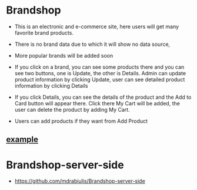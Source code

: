 
# Brandshop

- This is an electronic and e-commerce site, here users will get many favorite brand products.
- There is no brand data due to which it will show no data source,
- More popular brands will be added soon
- If you click on a brand, you can see some products there and you can see two buttons, one is Update, the other is Details. Admin can update product information by clicking Update, user can see detailed product information by clicking Details
- If you click Details, you can see the details of the product and the Add to Card button will appear there. Click there
My Cart will be added, the user can delete the product by adding My Cart.

- Users can add products if they want from Add Product







## [example](https://assignment-10-project-33ee9.web.app/)

# Brandshop-server-side
- https://github.com/mdrabiulis/Brandshop-server-side